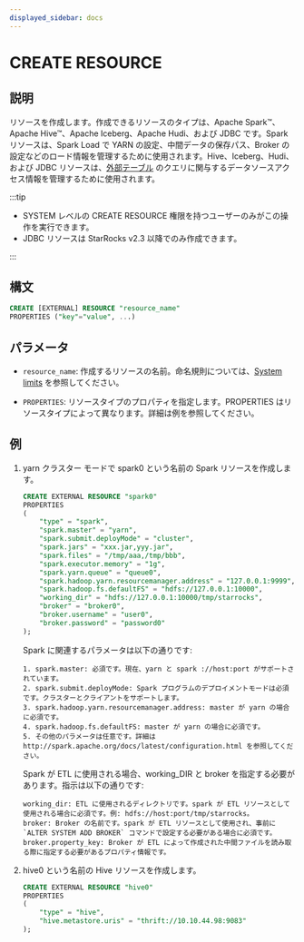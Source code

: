 ```yaml
---
displayed_sidebar: docs
---
```


# CREATE RESOURCE

## 説明

リソースを作成します。作成できるリソースのタイプは、Apache Spark™、Apache Hive™、Apache Iceberg、Apache Hudi、および JDBC です。Spark リソースは、Spark Load で YARN の設定、中間データの保存パス、Broker の設定などのロード情報を管理するために使用されます。Hive、Iceberg、Hudi、および JDBC リソースは、[外部テーブル](../../../data_source/External_table.md) のクエリに関与するデータソースアクセス情報を管理するために使用されます。

:::tip

- SYSTEM レベルの CREATE RESOURCE 権限を持つユーザーのみがこの操作を実行できます。
- JDBC リソースは StarRocks v2.3 以降でのみ作成できます。

:::

## 構文

```sql
CREATE [EXTERNAL] RESOURCE "resource_name"
PROPERTIES ("key"="value", ...)
```

## パラメータ

- `resource_name`: 作成するリソースの名前。命名規則については、[System limits](../../System_limit.md) を参照してください。

- `PROPERTIES`: リソースタイプのプロパティを指定します。PROPERTIES はリソースタイプによって異なります。詳細は例を参照してください。

## 例

1. yarn クラスター モードで spark0 という名前の Spark リソースを作成します。

    ```sql
    CREATE EXTERNAL RESOURCE "spark0"
    PROPERTIES
    (
        "type" = "spark",
        "spark.master" = "yarn",
        "spark.submit.deployMode" = "cluster",
        "spark.jars" = "xxx.jar,yyy.jar",
        "spark.files" = "/tmp/aaa,/tmp/bbb",
        "spark.executor.memory" = "1g",
        "spark.yarn.queue" = "queue0",
        "spark.hadoop.yarn.resourcemanager.address" = "127.0.0.1:9999",
        "spark.hadoop.fs.defaultFS" = "hdfs://127.0.0.1:10000",
        "working_dir" = "hdfs://127.0.0.1:10000/tmp/starrocks",
        "broker" = "broker0",
        "broker.username" = "user0",
        "broker.password" = "password0"
    );
    ```

    Spark に関連するパラメータは以下の通りです:

    ```plain text
    1. spark.master: 必須です。現在、yarn と spark ://host:port がサポートされています。
    2. spark.submit.deployMode: Spark プログラムのデプロイメントモードは必須です。クラスターとクライアントをサポートします。
    3. spark.hadoop.yarn.resourcemanager.address: master が yarn の場合に必須です。
    4. spark.hadoop.fs.defaultFS: master が yarn の場合に必須です。
    5. その他のパラメータは任意です。詳細は http://spark.apache.org/docs/latest/configuration.html を参照してください。
    ```

    Spark が ETL に使用される場合、working_DIR と broker を指定する必要があります。指示は以下の通りです:

    ```plain text
    working_dir: ETL に使用されるディレクトリです。spark が ETL リソースとして使用される場合に必須です。例: hdfs://host:port/tmp/starrocks。
    broker: Broker の名前です。spark が ETL リソースとして使用され、事前に `ALTER SYSTEM ADD BROKER` コマンドで設定する必要がある場合に必須です。
    broker.property_key: Broker が ETL によって作成された中間ファイルを読み取る際に指定する必要があるプロパティ情報です。
    ```

2. hive0 という名前の Hive リソースを作成します。

    ```sql
    CREATE EXTERNAL RESOURCE "hive0"
    PROPERTIES
    (
        "type" = "hive",
        "hive.metastore.uris" = "thrift://10.10.44.98:9083"
    );
    ```